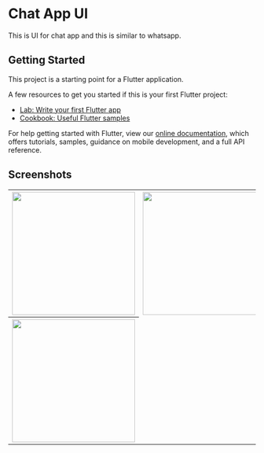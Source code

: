 # Chat App UI

This is UI for chat app and this is similar to whatsapp. 

## Getting Started

This project is a starting point for a Flutter application.

A few resources to get you started if this is your first Flutter project:

- [Lab: Write your first Flutter app](https://flutter.dev/docs/get-started/codelab)
- [Cookbook: Useful Flutter samples](https://flutter.dev/docs/cookbook)

For help getting started with Flutter, view our 
[online documentation](https://flutter.dev/docs), which offers tutorials, 
samples, guidance on mobile development, and a full API reference.


## Screenshots

<table >
  <tr>
    <th><img src="https://user-images.githubusercontent.com/31344335/57981877-23a2df80-7a5b-11e9-96a9-e4da24fb743d.png" width="250"/></th>
    <th><img src="https://user-images.githubusercontent.com/31344335/57981821-657f5600-7a5a-11e9-9567-954ec30111e8.png" width="250"/></th> 
    <th><img src="https://user-images.githubusercontent.com/31344335/57981849-bf801b80-7a5a-11e9-89c4-95526cf299c2.png" width="250"/></th>
  </tr>
  <tr>
    <th><img src="https://user-images.githubusercontent.com/31344335/57981868-040bb700-7a5b-11e9-96a5-cca66bb69f1b.png" width="250"/></th> 
    
  </tr>
</table>
